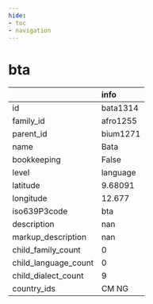 ```yaml
---
hide:
- toc
- navigation
---
```

# bta
|                      | info     |
|:---------------------|:---------|
| id                   | bata1314 |
| family_id            | afro1255 |
| parent_id            | bium1271 |
| name                 | Bata     |
| bookkeeping          | False    |
| level                | language |
| latitude             | 9.68091  |
| longitude            | 12.677   |
| iso639P3code         | bta      |
| description          | nan      |
| markup_description   | nan      |
| child_family_count   | 0        |
| child_language_count | 0        |
| child_dialect_count  | 9        |
| country_ids          | CM NG    |